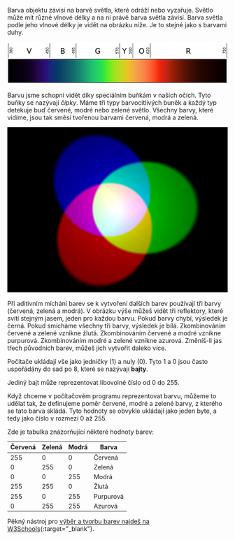 Barva objektu závisí na barvě světla, které odráží nebo vyzařuje. Světlo může mít různé vlnové délky a na ní právě barva světla závisí. Barva světla podle jeho vlnové délky je vidět na obrázku níže. Je to stejné jako s barvami duhy.

![Viditelné spektrum](images/linear-visible-spectrum.png)

Barvu jsme schopni vidět díky speciálním buňkám v našich očích. Tyto buňky se nazývají *čípky*. Máme tři typy barvocitlivých buněk a každý typ detekuje buď červené, modré nebo zelené světlo. Všechny barvy, které vidíme, jsou tak směsí tvořenou barvami červená, modrá a zelená.

![Aditivní míchání barev](images/additive-colour-mixing.png)

Při aditivním míchání barev se k vytvoření dalších barev používají tři barvy (červená, zelená a modrá). V obrázku výše můžeš vidět tři reflektory, které svítí stejným jasem, jeden pro každou barvu. Pokud barvy chybí, výsledek je černá. Pokud smícháme všechny tři barvy, výsledek je bílá. Zkombinováním červené a zelené vznikne žlutá. Zkombinováním červené a modré vznikne purpurová. Zkombinováním modré a zelené vznikne azurová. Změníš-li jas třech původních barev, můžeš jich vytvořit daleko více.

Počítače ukládají vše jako jedničky (1) a nuly (0). Tyto 1 a 0 jsou často uspořádány do sad po 8, které se nazývají **bajty**.

Jediný bajt může reprezentovat libovolné číslo od 0 do 255.

Když chceme v počítačovém programu reprezentovat barvu, můžeme to udělat tak, že definujeme poměr červené, modré a zelené barvy, z kterého se tato barva skládá. Tyto hodnoty se obvykle ukládají jako jeden byte, a tedy jako číslo v rozmezí 0 až 255.

Zde je tabulka znázorňující některé hodnoty barev:

| Červená | Zelená | Modrá | Barva     |
| ------- | ------ | ----- | --------- |
| 255     | 0      | 0     | Červená   |
| 0       | 255    | 0     | Zelená    |
| 0       | 0      | 255   | Modrá     |
| 255     | 255    | 0     | Žlutá     |
| 255     | 0      | 255   | Purpurová |
| 0       | 255    | 255   | Azurová   |

Pěkný nástroj pro [výběr a tvorbu barev najdeš na W3Schools](https://www.w3schools.com/colors/colors_rgb.asp){:target="_blank"}.